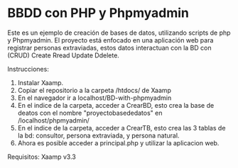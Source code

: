 # BBDD con PHP y Phpmyadmin
Este es un ejemplo de creación de bases de datos, utilizando scripts de php y Phpmyadmin. 
El proyecto está enfocado en una aplicación web para registrar personas extraviadas, estos datos interactuan con la BD con (CRUD) Create Rread Update Ddelete.

Instrucciones:
1. Instalar Xaamp.
2. Copiar el repositorio a la carpeta /htdocs/ de Xaamp
3. En el navegador ir a localhost/BD-with-phpmyadmin
4. En el indice de la carpeta, acceder a CrearBD, esto crea la base de deatos con el nombre "proyectobasededatos" en /localhost/phpmyadmin/
5. En el indice de la carpeta, acceder a CrearTB, esto crea las 3 tablas de la bd: consultor, persona extraviada, y persona natural.
6. Ahora es posible acceder a principal.php y utilizar la aplicacion web.
   
Requisitos:
Xaamp v3.3
